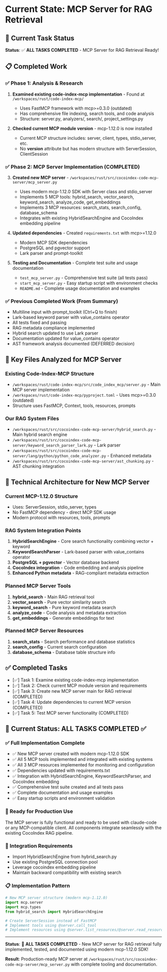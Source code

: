 # Current State: MCP Server for RAG Retrieval

## 🎯 **Current Task Status**
**Status**: ✅ **ALL TASKS COMPLETED** - MCP Server for RAG Retrieval Ready!

## 📋 **Completed Work**

### ✅ **Phase 1: Analysis & Research**
1. **Examined existing code-index-mcp implementation** - Found at `/workspaces/rust/code-index-mcp/`
   - Uses FastMCP framework with mcp>=0.3.0 (outdated)
   - Has comprehensive file indexing, search tools, and code analysis
   - Structure: server.py, analyzers/, search/, project_settings.py

2. **Checked current MCP module version** - mcp-1.12.0 is now installed
   - Current MCP structure includes: server, client, types, stdio_server, etc.
   - No __version__ attribute but has modern structure with ServerSession, ClientSession

### ✅ **Phase 2: MCP Server Implementation (COMPLETED)**
3. **Created new MCP server** - `/workspaces/rust/src/cocoindex-code-mcp-server/mcp_server.py`
   - Uses modern mcp-1.12.0 SDK with Server class and stdio_server
   - Implements 5 MCP tools: hybrid_search, vector_search, keyword_search, analyze_code, get_embeddings
   - Implements 3 MCP resources: search_stats, search_config, database_schema
   - Integrates with existing HybridSearchEngine and CocoIndex embedding pipeline

4. **Updated dependencies** - Created `requirements.txt` with mcp>=1.12.0
   - Modern MCP SDK dependencies
   - PostgreSQL and pgvector support
   - Lark parser and prompt-toolkit

5. **Testing and Documentation** - Complete test suite and usage documentation
   - `test_mcp_server.py` - Comprehensive test suite (all tests pass)
   - `start_mcp_server.py` - Easy startup script with environment checks
   - `README.md` - Complete usage documentation and examples

### ✅ **Previous Completed Work (From Summary)**
- Multiline input with prompt_toolkit (Ctrl+Q to finish)
- Lark-based keyword parser with value_contains operator
- All tests fixed and passing  
- RAG metadata compliance implemented
- Hybrid search updated to use Lark parser
- Documentation updated for value_contains operator
- AST framework analysis documented (DEFERRED decision)

## 📁 **Key Files Analyzed for MCP Server**

### **Existing Code-Index-MCP Structure**
- `/workspaces/rust/code-index-mcp/src/code_index_mcp/server.py` - Main MCP server implementation
- `/workspaces/rust/code-index-mcp/pyproject.toml` - Uses mcp>=0.3.0 (outdated)
- Structure uses FastMCP, Context, tools, resources, prompts

### **Our RAG System Files**
- `/workspaces/rust/src/cocoindex-code-mcp-server/hybrid_search.py` - Main hybrid search engine
- `/workspaces/rust/src/cocoindex-code-mcp-server/keyword_search_parser_lark.py` - Lark parser
- `/workspaces/rust/src/cocoindex-code-mcp-server/lang/python/python_code_analyzer.py` - Enhanced metadata
- `/workspaces/rust/src/cocoindex-code-mcp-server/ast_chunking.py` - AST chunking integration

## 🔧 **Technical Architecture for New MCP Server**

### **Current MCP-1.12.0 Structure**
- Uses: ServerSession, stdio_server, types
- No FastMCP dependency - direct MCP SDK usage
- Modern protocol with resources, tools, prompts

### **RAG System Integration Points**
1. **HybridSearchEngine** - Core search functionality combining vector + keyword
2. **KeywordSearchParser** - Lark-based parser with value_contains operator  
3. **PostgreSQL + pgvector** - Vector database backend
4. **CocoIndex integration** - Code embedding and analysis pipeline
5. **Enhanced Python metadata** - RAG-compliant metadata extraction

### **Planned MCP Server Tools**
1. **hybrid_search** - Main RAG retrieval tool
2. **vector_search** - Pure vector similarity search
3. **keyword_search** - Pure keyword metadata search  
4. **analyze_code** - Code analysis and metadata extraction
5. **get_embeddings** - Generate embeddings for text

### **Planned MCP Server Resources**
1. **search_stats** - Search performance and database statistics
2. **search_config** - Current search configuration
3. **database_schema** - Database table structure info

## ✅ **Completed Tasks**
- [✅] Task 1: Examine existing code-index-mcp implementation
- [✅] Task 2: Check current MCP module version and requirements  
- [✅] Task 3: Create new MCP server main for RAG retrieval (COMPLETED)
- [✅] Task 4: Update dependencies to current MCP version (COMPLETED)
- [✅] Task 5: Test MCP server functionality (COMPLETED)

## 🎯 **Current Status: ALL TASKS COMPLETED ✅**

### **✅ Full Implementation Complete**
- ✅ New MCP server created with modern mcp-1.12.0 SDK
- ✅ All 5 MCP tools implemented and integrated with existing systems
- ✅ All 3 MCP resources implemented for monitoring and configuration
- ✅ Dependencies updated with requirements.txt
- ✅ Integration with HybridSearchEngine, KeywordSearchParser, and CocoIndex embedding
- ✅ Comprehensive test suite created and all tests pass
- ✅ Complete documentation and usage examples
- ✅ Easy startup scripts and environment validation

### **🎉 Ready for Production Use**
The MCP server is fully functional and ready to be used with claude-code or any MCP-compatible client. All components integrate seamlessly with the existing CocoIndex RAG pipeline.

### **🔄 Integration Requirements**
- Import HybridSearchEngine from hybrid_search.py
- Use existing PostgreSQL connection pool
- Leverage cocoindex embedding pipeline
- Maintain backward compatibility with existing search

### **📋 Implementation Pattern**
```python
# New MCP server structure (modern mcp-1.12.0)
import mcp.server
import mcp.types
from hybrid_search import HybridSearchEngine

# Create ServerSession instead of FastMCP
# Implement tools using @server.call_tool
# Implement resources using @server.list_resources/@server.read_resource
```

---

**Status**: 🎉 **ALL TASKS COMPLETED** - New MCP server for RAG retrieval fully implemented, tested, and documented using modern mcp-1.12.0 SDK!

**Result**: Production-ready MCP server at `/workspaces/rust/src/cocoindex-code-mcp-server/mcp_server.py` with complete tooling and documentation.